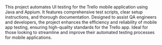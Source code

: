 This project automates UI testing for the Trello mobile application using Java and Appium. It features comprehensive test scripts, clear setup instructions, and thorough documentation. Designed to assist QA engineers and developers, the project enhances the efficiency and reliability of mobile app testing, ensuring high-quality standards for the Trello app. Ideal for those looking to streamline and improve their automated testing processes for mobile applications.
